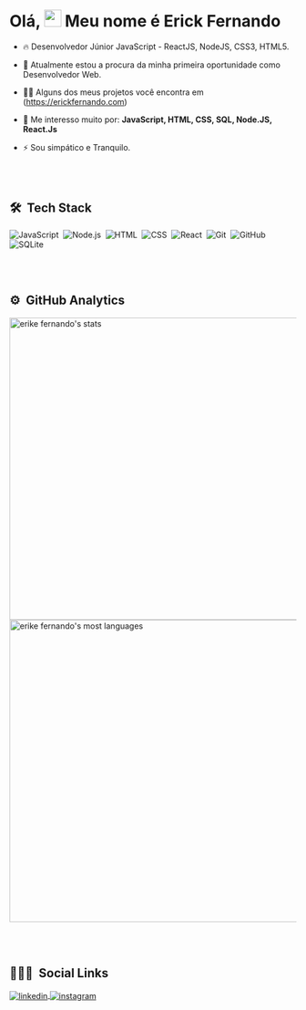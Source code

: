 <h1 align="left">Olá, <img src="https://raw.githubusercontent.com/kaueMarques/kaueMarques/master/hi.gif" width="30px"> Meu nome é Erick Fernando</h1>

- 🔥 Desenvolvedor Júnior JavaScript - ReactJS, NodeJS, CSS3, HTML5. 

- 🔭 Atualmente estou a procura da minha primeira oportunidade como Desenvolvedor Web.

- 👨‍💻 Alguns dos meus projetos você encontra em (https://erickfernando.com)

- 💬 Me interesso muito por: **JavaScript, HTML, CSS, SQL, Node.JS, React.Js**

- ⚡ Sou simpático e Tranquilo.

<br><br>

## 🛠 &nbsp;Tech Stack

![JavaScript](https://img.shields.io/badge/-JavaScript-05122A?style=flat&logo=javascript)&nbsp;
![Node.js](https://img.shields.io/badge/-Node.js-05122A?style=flat&logo=node.js)&nbsp;
![HTML](https://img.shields.io/badge/-HTML-05122A?style=flat&logo=HTML5)&nbsp;
![CSS](https://img.shields.io/badge/-CSS-05122A?style=flat&logo=CSS3&logoColor=1572B6)&nbsp;
![React](https://img.shields.io/badge/-React-05122A?style=flat&logo=react)&nbsp;
![Git](https://img.shields.io/badge/-Git-05122A?style=flat&logo=git)&nbsp;
![GitHub](https://img.shields.io/badge/-GitHub-05122A?style=flat&logo=github)&nbsp;
![SQLite](https://img.shields.io/badge/-SQLite-05122A?style=flat&logo=sqlite)&nbsp;

<br><br>

## ⚙️ &nbsp;GitHub Analytics

<p align="left">
<img width="530em" src="https://github-readme-stats.vercel.app/api?username=erikefernandes40&show_icons=true&theme=vision-friendly-dark" alt="erike fernando's stats"/>
<img width="530em" src="https://github-readme-stats.vercel.app/api/top-langs/?username=erikefernandes40&layout=compact&theme=vision-friendly-dark" alt="erike fernando's most languages"/>
</p>

<br><br>

## 👨🏽‍🦲 &nbsp;Social Links

<a href="https://www.linkedin.com/in/erick-fernando-35892015a/" target="_blank">
  <img align="center" src="https://img.shields.io/badge/-erick fernando-05122A?style=flat&logo=linkedin" alt="linkedin"/>
</a>
<a href="https://www.instagram.com/erickfernando110/" target="_blank">
 <img align="center" src="https://img.shields.io/badge/-erick fernando-05122A?style=flat&logo=instagram" alt="instagram"/>
</a>
